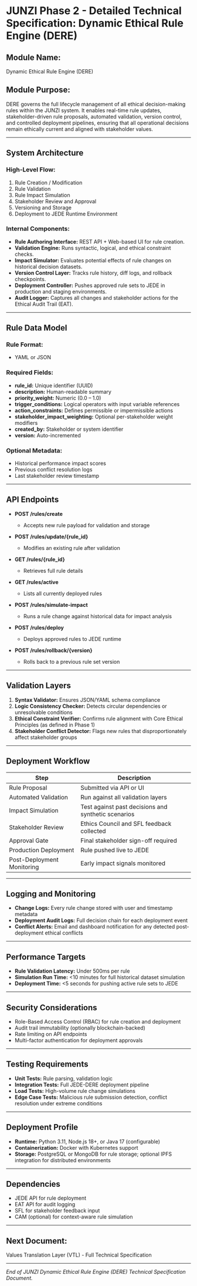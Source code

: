 # JUNZI Phase 2 - Detailed Technical Specification: Dynamic Ethical Rule Engine (DERE)

## Module Name:
Dynamic Ethical Rule Engine (DERE)

## Module Purpose:
DERE governs the full lifecycle management of all ethical decision-making rules within the JUNZI system. It enables real-time rule updates, stakeholder-driven rule proposals, automated validation, version control, and controlled deployment pipelines, ensuring that all operational decisions remain ethically current and aligned with stakeholder values.

---

## System Architecture

### High-Level Flow:
1. Rule Creation / Modification
2. Rule Validation
3. Rule Impact Simulation
4. Stakeholder Review and Approval
5. Versioning and Storage
6. Deployment to JEDE Runtime Environment

### Internal Components:
- **Rule Authoring Interface:** REST API + Web-based UI for rule creation.
- **Validation Engine:** Runs syntactic, logical, and ethical constraint checks.
- **Impact Simulator:** Evaluates potential effects of rule changes on historical decision datasets.
- **Version Control Layer:** Tracks rule history, diff logs, and rollback checkpoints.
- **Deployment Controller:** Pushes approved rule sets to JEDE in production and staging environments.
- **Audit Logger:** Captures all changes and stakeholder actions for the Ethical Audit Trail (EAT).

---

## Rule Data Model

### Rule Format:
- YAML or JSON

### Required Fields:
- **rule_id:** Unique identifier (UUID)
- **description:** Human-readable summary
- **priority_weight:** Numeric (0.0 – 1.0)
- **trigger_conditions:** Logical operators with input variable references
- **action_constraints:** Defines permissible or impermissible actions
- **stakeholder_impact_weighting:** Optional per-stakeholder weight modifiers
- **created_by:** Stakeholder or system identifier
- **version:** Auto-incremented

### Optional Metadata:
- Historical performance impact scores
- Previous conflict resolution logs
- Last stakeholder review timestamp

---

## API Endpoints

- **POST /rules/create**
  - Accepts new rule payload for validation and storage

- **POST /rules/update/{rule_id}**
  - Modifies an existing rule after validation

- **GET /rules/{rule_id}**
  - Retrieves full rule details

- **GET /rules/active**
  - Lists all currently deployed rules

- **POST /rules/simulate-impact**
  - Runs a rule change against historical data for impact analysis

- **POST /rules/deploy**
  - Deploys approved rules to JEDE runtime

- **POST /rules/rollback/{version}**
  - Rolls back to a previous rule set version

---

## Validation Layers

1. **Syntax Validator:** Ensures JSON/YAML schema compliance
2. **Logic Consistency Checker:** Detects circular dependencies or unresolvable conditions
3. **Ethical Constraint Verifier:** Confirms rule alignment with Core Ethical Principles (as defined in Phase 1)
4. **Stakeholder Conflict Detector:** Flags new rules that disproportionately affect stakeholder groups

---

## Deployment Workflow

| Step | Description |
|----|----|
| Rule Proposal | Submitted via API or UI |
| Automated Validation | Run against all validation layers |
| Impact Simulation | Test against past decisions and synthetic scenarios |
| Stakeholder Review | Ethics Council and SFL feedback collected |
| Approval Gate | Final stakeholder sign-off required |
| Production Deployment | Rule pushed live to JEDE |
| Post-Deployment Monitoring | Early impact signals monitored |

---

## Logging and Monitoring

- **Change Logs:** Every rule change stored with user and timestamp metadata
- **Deployment Audit Logs:** Full decision chain for each deployment event
- **Conflict Alerts:** Email and dashboard notification for any detected post-deployment ethical conflicts

---

## Performance Targets
- **Rule Validation Latency:** Under 500ms per rule
- **Simulation Run Time:** <10 minutes for full historical dataset simulation
- **Deployment Time:** <5 seconds for pushing active rule sets to JEDE

---

## Security Considerations
- Role-Based Access Control (RBAC) for rule creation and deployment
- Audit trail immutability (optionally blockchain-backed)
- Rate limiting on API endpoints
- Multi-factor authentication for deployment approvals

---

## Testing Requirements
- **Unit Tests:** Rule parsing, validation logic
- **Integration Tests:** Full JEDE-DERE deployment pipeline
- **Load Tests:** High-volume rule change simulations
- **Edge Case Tests:** Malicious rule submission detection, conflict resolution under extreme conditions

---

## Deployment Profile
- **Runtime:** Python 3.11, Node.js 18+, or Java 17 (configurable)
- **Containerization:** Docker with Kubernetes support
- **Storage:** PostgreSQL or MongoDB for rule storage; optional IPFS integration for distributed environments

---

## Dependencies
- JEDE API for rule deployment
- EAT API for audit logging
- SFL for stakeholder feedback input
- CAM (optional) for context-aware rule simulation

---

## Next Document:
Values Translation Layer (VTL) - Full Technical Specification

---

_End of JUNZI Dynamic Ethical Rule Engine (DERE) Technical Specification Document._

